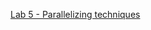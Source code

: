 [Lab 5 - Parallelizing techniques](http://www.cs.ubbcluj.ro/~rlupsa/edu/pdp/lab-5-parallel-algo.html)